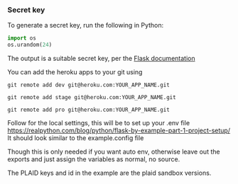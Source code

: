 ### Secret key

To generate a secret key, run the following in Python:

```python
import os
os.urandom(24)
```

The output is a suitable secret key, per the [Flask documentation](http://flask.pocoo.org/docs/quickstart/)

You can add the heroku apps to your git using

`git remote add dev git@heroku.com:YOUR_APP_NAME.git`

`git remote add stage git@heroku.com:YOUR_APP_NAME.git`

`git remote add pro git@heroku.com:YOUR_APP_NAME.git`

Follow for the local settings, this will be to set up your .env file
https://realpython.com/blog/python/flask-by-example-part-1-project-setup/
It should look similar to the example.config file

Though this is only needed if you want auto env, otherwise leave out the exports and just assign
the variables as normal, no source.

The PLAID keys and id in the example are the plaid sandbox versions.

